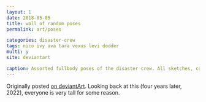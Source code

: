 ```yaml
---
layout: 1
date: 2018-05-05
title: wall of random poses
permalink: art/poses

categories: disaster-crew
tags: nico ivy ava tara vexus levi dodder
multi: y
site: deviantart

caption: Assorted fullbody poses of the disaster crew. All sketches, color-blocked with an irregular polygon.
---
```

Originally posted [on deviantArt](https://www.deviantart.com/a-flyleaf/art/poses-poses-everywhere-743511956). Looking back at this (four years later, 2022), everyone is very tall for some reason.